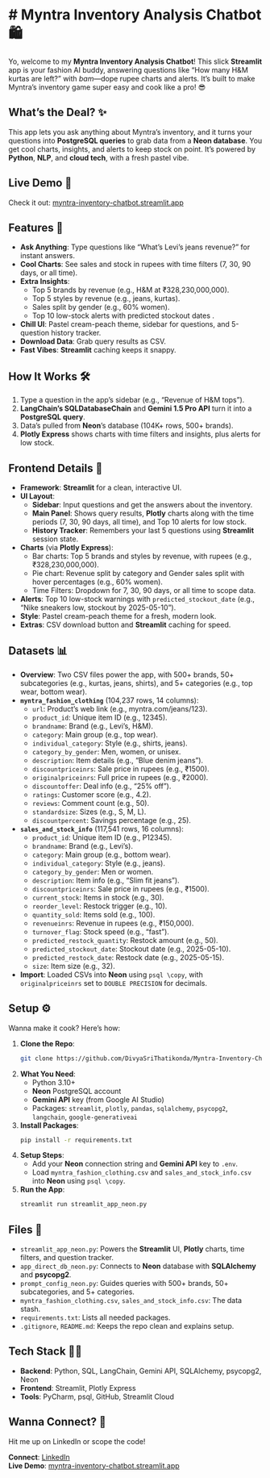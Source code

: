 # # Myntra Inventory Analysis Chatbot 🛍️

Yo, welcome to my **Myntra Inventory Analysis Chatbot**! This slick **Streamlit** app is your fashion AI buddy, answering questions like “How many H&M kurtas are left?” with *bam*—dope rupee charts and alerts. It’s built to make Myntra’s inventory game super easy and cook like a pro! 😎

## What’s the Deal? ✨
This app lets you ask anything about Myntra’s inventory, and it turns your questions into **PostgreSQL queries** to grab data from a **Neon database**. You get cool charts, insights, and alerts to keep stock on point. It’s powered by **Python**, **NLP**, and **cloud tech**, with a fresh pastel vibe.

## Live Demo 🚀
Check it out: [myntra-inventory-chatbot.streamlit.app](https://myntra-inventory-chatbot-e4pjybdmi2pbfvdypumcda.streamlit.app/)

## Features 🌟
- **Ask Anything**: Type questions like “What’s Levi’s jeans revenue?” for instant answers.
- **Cool Charts**: See sales and stock in rupees with time filters (7, 30, 90 days, or all time).
- **Extra Insights**:
  - Top 5 brands by revenue (e.g., H&M at ₹328,230,000,000).
  - Top 5 styles by revenue (e.g., jeans, kurtas).
  - Sales split by gender (e.g., 60% women).
  - Top 10 low-stock alerts with predicted stockout dates .
- **Chill UI**: Pastel cream-peach theme, sidebar for questions, and 5-question history tracker.
- **Download Data**: Grab query results as CSV.
- **Fast Vibes**: **Streamlit** caching keeps it snappy.

## How It Works 🛠️
1. Type a question in the app’s sidebar (e.g., “Revenue of H&M tops”).
2. **LangChain’s SQLDatabaseChain** and **Gemini 1.5 Pro API** turn it into a **PostgreSQL query**.
3. Data’s pulled from **Neon**’s database (104K+ rows, 500+ brands).
4. **Plotly Express** shows charts with time filters and insights, plus alerts for low stock.

## Frontend Details 🎨
- **Framework**: **Streamlit** for a clean, interactive UI.
- **UI Layout**:
  - **Sidebar**: Input questions and get the answers about the inventory. 
  - **Main Panel**: Shows query results, **Plotly** charts along with the time periods (7, 30, 90 days, all time), and Top 10 alerts for low stock.
  - **History Tracker**: Remembers your last 5 questions using **Streamlit** session state.
- **Charts** (via **Plotly Express**):
  - Bar charts: Top 5 brands and styles by revenue, with rupees (e.g., ₹328,230,000,000).
  - Pie chart: Revenue split by category and Gender sales split with hover percentages (e.g., 60% women).
  - Time Filters: Dropdown for 7, 30, 90 days, or all time to scope data.
- **Alerts**: Top 10 low-stock warnings with `predicted_stockout_date` (e.g., “Nike sneakers low, stockout by 2025-05-10”).
- **Style**: Pastel cream-peach theme for a fresh, modern look.
- **Extras**: CSV download button and **Streamlit** caching for speed.

## Datasets 📊
- **Overview**: Two CSV files power the app, with 500+ brands, 50+ subcategories (e.g., kurtas, jeans, shirts), and 5+ categories (e.g., top wear, bottom wear).
- **`myntra_fashion_clothing`** (104,237 rows, 14 columns):
  - `url`: Product’s web link (e.g., myntra.com/jeans/123).
  - `product_id`: Unique item ID (e.g., 12345).
  - `brandname`: Brand (e.g., Levi’s, H&M).
  - `category`: Main group (e.g., top wear).
  - `individual_category`: Style (e.g., shirts, jeans).
  - `category_by_gender`: Men, women, or unisex.
  - `description`: Item details (e.g., “Blue denim jeans”).
  - `discountpriceinrs`: Sale price in rupees (e.g., ₹1500).
  - `originalpriceinrs`: Full price in rupees (e.g., ₹2000).
  - `discountoffer`: Deal info (e.g., “25% off”).
  - `ratings`: Customer score (e.g., 4.2).
  - `reviews`: Comment count (e.g., 50).
  - `standardsize`: Sizes (e.g., S, M, L).
  - `discountpercent`: Savings percentage (e.g., 25).
- **`sales_and_stock_info`** (117,541 rows, 16 columns):
  - `product_id`: Unique item ID (e.g., P12345).
  - `brandname`: Brand (e.g., Levi’s).
  - `category`: Main group (e.g., bottom wear).
  - `individual_category`: Style (e.g., jeans).
  - `category_by_gender`: Men or women.
  - `description`: Item info (e.g., “Slim fit jeans”).
  - `discountpriceinrs`: Sale price in rupees (e.g., ₹1500).
  - `current_stock`: Items in stock (e.g., 30).
  - `reorder_level`: Restock trigger (e.g., 10).
  - `quantity_sold`: Items sold (e.g., 100).
  - `revenueinrs`: Revenue in rupees (e.g., ₹150,000).
  - `turnover_flag`: Stock speed (e.g., “fast”).
  - `predicted_restock_quantity`: Restock amount (e.g., 50).
  - `predicted_stockout_date`: Stockout date (e.g., 2025-05-10).
  - `predicted_restock_date`: Restock date (e.g., 2025-05-15).
  - `size`: Item size (e.g., 32).
- **Import**: Loaded CSVs into **Neon** using `psql \copy`, with `originalpriceinrs` set to `DOUBLE PRECISION` for decimals.

## Setup ⚙️
Wanna make it cook? Here’s how:
1. **Clone the Repo**:
   ```bash
   git clone https://github.com/DivyaSriThatikonda/Myntra-Inventory-Chatbot.git
   ```
2. **What You Need**:
   - Python 3.10+
   - **Neon** PostgreSQL account
   - **Gemini API** key (from Google AI Studio)
   - Packages: `streamlit`, `plotly`, `pandas`, `sqlalchemy`, `psycopg2`, `langchain`, `google-generativeai`
3. **Install Packages**:
   ```bash
   pip install -r requirements.txt
   ```
4. **Setup Steps**:
   - Add your **Neon** connection string  and **Gemini API** key to `.env`.
   - Load `myntra_fashion_clothing.csv` and `sales_and_stock_info.csv` into **Neon** using `psql \copy`.
5. **Run the App**:
   ```bash
   streamlit run streamlit_app_neon.py
   ```

## Files 📂
- `streamlit_app_neon.py`: Powers the **Streamlit** UI, **Plotly** charts, time filters, and question tracker.
- `app_direct_db_neon.py`: Connects to **Neon** database with **SQLAlchemy** and **psycopg2**.
- `prompt_config_neon.py`: Guides queries with 500+ brands, 50+ subcategories, and 5+ categories.
- `myntra_fashion_clothing.csv`, `sales_and_stock_info.csv`: The data stash.
- `requirements.txt`: Lists all needed packages.
- `.gitignore`, `README.md`: Keeps the repo clean and explains setup.

## Tech Stack 🧑‍💻
- **Backend**: Python, SQL, LangChain, Gemini API, SQLAlchemy, psycopg2, Neon
- **Frontend**: Streamlit, Plotly Express
- **Tools**: PyCharm, psql, GitHub, Streamlit Cloud

## Wanna Connect? 🤝
Hit me up on LinkedIn or scope the code! 

**Connect**: [LinkedIn](#)  
**Live Demo**: [myntra-inventory-chatbot.streamlit.app](https://myntra-inventory-chatbot-e4pjybdmi2pbfvdypumcda.streamlit.app/)
